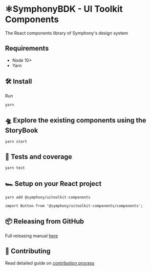 # ⚛️SymphonyBDK - UI Toolkit Components

The React components library of Symphony's design system

## Requirements

- Node 10+
- Yarn

## 🛠 Install

Run

```
yarn
```

## 🛸 Explore the existing components using the StoryBook

```
yarn start
```

## 🧪 Tests and coverage

```
yarn test
```

## 🏎️ Setup on your React project

```
yarn add @symphony/uitoolkit-components
```

```
import Button from '@symphony/uitoolkit-components/components';
```

## 📦 Releasing from GitHub

Full releasing manual [here](https://perzoinc.atlassian.net/wiki/spaces/DevX/pages/1303478933/UIToolkit+releasing+and+versioning)

## 💪 Contributing

Read detailed guide on [contribution process](https://github.com/SymphonyOSF/symphony-bdk-ui-toolkit-components/blob/master/docs/contributing.md)
